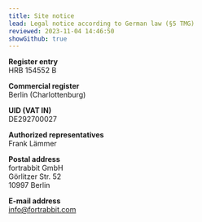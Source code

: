 ```yaml
---
title: Site notice
lead: Legal notice according to German law (§5 TMG)
reviewed: 2023-11-04 14:46:50
showGithub: true
---
```


**Register entry**  
HRB 154552 B  

**Commercial register**  
Berlin (Charlottenburg)

**UID (VAT IN)**  
DE292700027

**Authorized representatives**  
Frank Lämmer

**Postal address**  
fortrabbit GmbH  
Görlitzer Str. 52  
10997 Berlin

**E-mail address**  
<info@fortrabbit.com>
